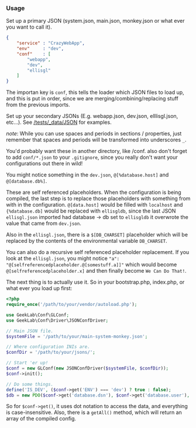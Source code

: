 ### Usage
Set up a primary JSON (system.json, main.json, monkey.json or what ever you want to call it).

```json
{
    "service" : "CrazyWebApp",
    "env"     : "dev",
    "conf"    : [
        "webapp",
        "dev",
        "ellisgl"
    ]
}
```

The importan key is `conf`, this tells the loader which JSON files to load up, and this is put in order, since we are merging/combining/replacing stuff from the previous imports.

Set up your secondary JSONs (E.g. webapp.json, dev.json, elllisgl.json, etc...). See [/tests/_data/JSON](/tests/_data/JSON) for examples.

_note_: While you can use spaces and periods in sections / properties, just remember that spaces and periods will be transformed into underscores `_`.

You'd probably want these in another directory, like /conf. also don't forget to add `conf/*.json` to your `.gitignore`, since you really don't want your configurations out there in wild! 

You might notice something in the `dev.json`, `@[%database.host]` and `@[database.db%]`.

These are self referenced placeholders. When the configuration is being compiled, the last step is to replace those placeholders with something from with in the configuration. `@[data.host]` would be filled with `localhost` and  `{%database.db]` would be replaced with `ellisgldb`, since the last JSON `ellisgl.json` imported had database -> db set to `ellisgldb` it overwrote the value that came from `dev.json`.

Also in the `ellisgl.json`, there is a `$[DB_CHARSET]` placeholder which will be replaced by the contents of the environmental variable `DB_CHARSET`.

You can also do a recursive self referenced placeholder replacement. If you look at the `ellisgl.json`, you might notice `"a":  "@[selfreferencedplaceholder.@[somestuff.a]]"` which would become `@[selfreferencedplaceholder.x]` and then finally become `We Can Do That!`. 

The next thing is to actually use it. So in your bootstrap.php, index.php, or what ever you load up first:

```PHP
<?php
require_once('/path/to/your/vendor/autoload.php');

use GeekLab\Conf\GLConf;
use GeekLab\Conf\Driver\JSONConfDriver;

// Main JSON file.
$systemFile = '/path/to/your/main-system-monkey.json';

// Where configuration INIs are.
$confDir = '/path/to/your/jsons/';

// Start 'er up!
$conf = new GLConf(new JSONConfDriver($systemFile, $confDir));
$conf->init();

// Do some things.
define('IS_DEV', ($conf->get('ENV') === 'dev') ? true : false);
$db = new PDO($conf->get('database.dsn'), $conf->get('database.user'), $conf->get('database.pass'));
```

So for `$conf->get()`, it uses dot notation to access the data, and everything is case-insensitive. Also, there is a `getAll()` method, which will return an array of the compiled config.
